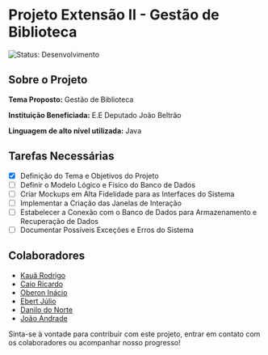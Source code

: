# Projeto Extensão II - Gestão de Biblioteca

![Status: Desenvolvimento](https://img.shields.io/badge/Status-Desenvolvimento-%23FF5733)

## Sobre o Projeto
**Tema Proposto:** Gestão de Biblioteca

**Instituição Beneficiada:** E.E Deputado João Beltrão

**Linguagem de alto nível utilizada:** Java

## Tarefas Necessárias
- [x] Definição do Tema e Objetivos do Projeto
- [ ] Definir o Modelo Lógico e Físico do Banco de Dados
- [ ] Criar Mockups em Alta Fidelidade para as Interfaces do Sistema
- [ ] Implementar a Criação das Janelas de Interação
- [ ] Estabelecer a Conexão com o Banco de Dados para Armazenamento e Recuperação de Dados
- [ ] Documentar Possíveis Exceções e Erros do Sistema 

## Colaboradores
- [Kauã Rodrigo](https://github.com/KrodrigoDev)
- [Caio Ricardo](https://github.com/caioricardu)
- [Oberon Inácio](https://github.com/oberon4589)
- [Ebert Júlio](https://github.com/EuEbertEu)
- [Danilo do Norte](https://github.com/NorteGaming61)
- [João Andrade](https://github.com/joaoandrade07)

Sinta-se à vontade para contribuir com este projeto, entrar em contato com os colaboradores ou acompanhar nosso progresso!
